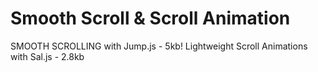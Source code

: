 # Smooth Scroll & Scroll Animation

SMOOTH SCROLLING with Jump.js - 5kb!
Lightweight Scroll Animations with Sal.js - 2.8kb


